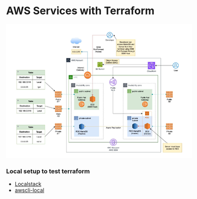 # AWS Services with Terraform

![plot](./pic/aws.png)

### Local setup to test terraform 

- [Localstack](https://docs.localstack.cloud/user-guide/aws/servicediscovery/)
- [awscli-local](https://github.com/localstack/awscli-local)